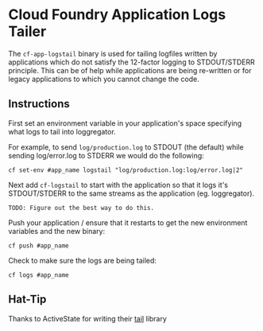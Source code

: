 # Cloud Foundry Application Logs Tailer

The `cf-app-logstail` binary is used for tailing logfiles written by applications which do not satisfy the 12-factor logging to STDOUT/STDERR principle. This can be of help while applications are being re-written or for legacy applications to which you cannot change the code.

## Instructions

First set an environment variable in your application's space specifying what logs to tail into loggregator.

For example, to send `log/production.log` to STDOUT (the default) while sending log/error.log to STDERR we would do the following:

    cf set-env #app_name logstail "log/production.log:log/error.log|2"

Next add `cf-logstail` to start with the application so that it logs it's STDOUT/STDERR to the same streams as the application (eg. loggregator).

    TODO: Figure out the best way to do this.

Push your application / ensure that it restarts to get the new environment variables and the new binary:

    cf push #app_name

Check to make sure the logs are being tailed:

    cf logs #app_name

## Hat-Tip

Thanks to ActiveState for writing their [tail]( https://github.com/ActiveState/tail ) library 